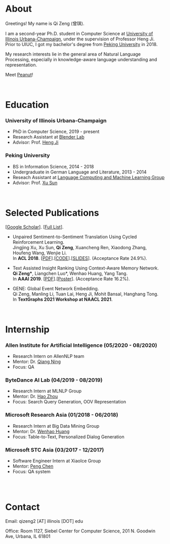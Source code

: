 

# About


Greetings! My name is Qi Zeng (曾琪). 

I am a second-year Ph.D. student in Computer Science at [University of Illinois Urbana-Champaign](https://illinois.edu/), under the supervision of Professor Heng Ji. Prior to UIUC, I got my bachelor's degree from [Peking University](http://english.pku.edu.cn/) in 2018.

My research interests lie in the general area of Natural Language Processing, especially in knowledge-aware language understanding and representation. 

Meet [Peanut](cat.md)!


<!---

<img src="/images/pku_graduation.jpeg" class="floatpic" align = "right" height="300">

I am actively seeking 2020 Summer Internship. 


--->


<br>

# Education

### University of Illinois Urbana-Champaign
  - PhD in Computer Science, 2019 - present
  - Research Assistant at [Blender Lab](http://blender.cs.illinois.edu/)
  - Advisor: Prof. [Heng Ji](http://blender.cs.illinois.edu/hengji.html)


### Peking University 
  - BS in Information Science, 2014 - 2018
  - Undergraduate in German Language and Literature, 2013 - 2014
  - Reseach Assistant at [Language Computing and Machine Learning Group](http://lanco.pku.edu.cn/)
  - Advisor: Prof. [Xu Sun](https://xusun.org/)



<br>

# Selected Publications

[[Google Scholar](https://scholar.google.com/citations?user=lOEEhwgAAAAJ&hl=zh-CN)].
[[Full List](publications.md)].

- Unpaired Sentiment-to-Sentiment Translation Using Cycled Reinforcement Learning. <br>
  Jingjing Xu, Xu Sun, **Qi Zeng**, Xuancheng Ren, Xiaodong Zhang, Houfeng Wang, Wenjie Li. <br>
  In **ACL 2018**. [[PDF](http://aclweb.org/anthology/P18-1090)].[[CODE](https://github.com/lancopku/Unpaired-Sentiment-Translation)].[[SLIDES](/files/ACL2018.pdf)]. (Acceptance Rate 24.9%).
  
- Text Assisted Insight Ranking Using Context-Aware Memory Network. <br>
  **Qi Zeng\***, Liangchen Luo\*, Wenhao Huang, Yang Tang. <br>
  In **AAAI 2019**. [[PDF](https://arxiv.org/pdf/1811.05563.pdf)].[[Poster](/files/AAAI19-insight-poster.pdf)].  (Acceptance Rate 16.2%).

- GENE: Global Event Network Embedding. <br>
  Qi Zeng, Manling Li, Tuan Lai, Heng Ji, Mohit Bansal, Hanghang Tong. <br>
  In **TextGraphs 2021 Workshop at NAACL 2021**.

<br>

# Internship

### Allen Institute for Artificial Intelligence (05/2020 - 08/2020)
  - Research Intern on AllenNLP team
  - Mentor: Dr. [Qiang Ning](http://qning2.web.engr.illinois.edu/)
  - Focus: QA

### ByteDance AI Lab (04/2019 - 08/2019)
  - Research Intern at MLNLP Group
  - Mentor: Dr. [Hao Zhou](https://zhouh.github.io/) 
  - Focus: Search Query Generation, OOV Representation


### Microsoft Research Asia (01/2018 - 06/2018)
  - Research Intern at Big Data Mining Group 
  - Mentor: Dr. [Wenhao Huang](https://scholar.google.com/citations?user=OdE3MsQAAAAJ&hl=zh-CN)
  - Focus: Table-to-Text, Personalized Dialog Generation


### Microsoft STC Asia (03/2017 - 12/2017)
  - Software Engineer Intern at XiaoIce Group
  - Mentor: [Peng Chen](https://www.aclweb.org/anthology/people/p/peng-chen/)
  - Focus: QA system


<br>
<br>

# Contact

Email: qizeng2 [AT] illinois [DOT] edu

Office: Room 1127, Siebel Center for Computer Science, 201 N. Goodwin Ave, Urbana, IL 61801

<br>

<!--

# Professional Activities

Reviewer: CCL 2020;


-->

<br>
<br>
<br>
<br>
<br>
<br>
<br>
<br>




